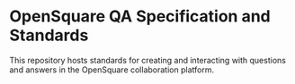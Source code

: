 # OpenSquare QA Specification and Standards
This repository hosts standards for creating and interacting with questions and answers in the OpenSquare collaboration platform.
